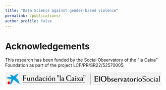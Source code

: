 ```yaml
---
title: "Data Science against gender-based violence"
permalink: /publications/
author_profile: false
---
```


Acknowledgements
================
This research has been funded by the Social Observatory of the "la Caixa" Foundation as part of
the project LCF/PR/SR22/52570005.

![title](/images/logo.png)